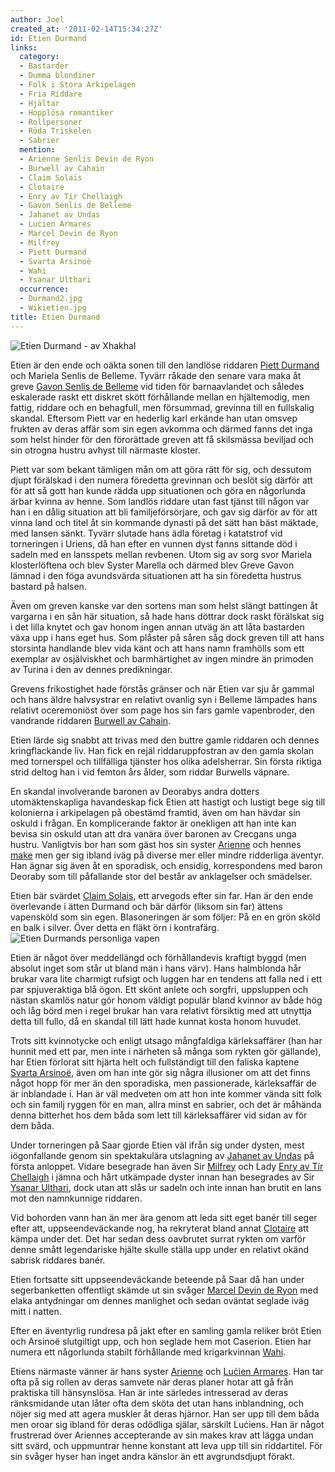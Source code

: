 ```yaml
---
author: Joel
created_at: '2011-02-14T15:34:27Z'
id: Etien Durmand
links:
  category:
  - Bastarder
  - Dumma blondiner
  - Folk i Stora Arkipelagen
  - Fria Riddare
  - Hjältar
  - Hopplösa romantiker
  - Rollpersoner
  - Röda Triskelen
  - Sabrier
  mention:
  - Arienne Senlis Devin de Ryon
  - Burwell av Cahain
  - Claim Solais
  - Clotaire
  - Enry av Tír Chellaigh
  - Gavon Senlis de Belleme
  - Jahanet av Undas
  - Luċien Armares
  - Marcel Devin de Ryon
  - Milfrey
  - Piett Durmand
  - Svarta Arsinoë
  - Wahi
  - Ysanar Ulthari
  occurrence:
  - Durmand2.jpg
  - Wikietien.jpg
title: Etien Durmand
---
```


![Etien Durmand - av Xhakhal] 

Etien är den ende och oäkta sonen till den landlöse riddaren [Piett Durmand] och Mariela Senlis de
Belleme. Tyvärr råkade den senare vara maka åt greve [Gavon Senlis de Belleme] vid tiden för
barnaavlandet och således eskalerade raskt ett diskret skött förhållande mellan en hjältemodig, men
fattig, riddare och en behagfull, men försummad, grevinna till en fullskalig skandal. Eftersom Piett
var en hederlig karl erkände han utan omsvep frukten av deras affär som sin egen avkomma och därmed
fanns det inga som helst hinder för den förorättade greven att få skilsmässa beviljad och sin
otrogna hustru avhyst till närmaste kloster.

Piett var som bekant tämligen mån om att göra rätt för sig, och dessutom djupt förälskad i den
numera föredetta grevinnan och beslöt sig därför att för att så gott han kunde rädda upp situationen
och göra en någorlunda ärbar kvinna av henne. Som landlös riddare utan fast tjänst till någon var
han i en dålig situation att bli familjeförsörjare, och gav sig därför av för att vinna land och
titel åt sin kommande dynasti på det sätt han bäst mäktade, med lansen sänkt. Tyvärr slutade hans
ädla företag i katatstrof vid torneringen i Uriens, då han efter en vunnen dyst fanns sittande död i
sadeln med en lansspets mellan revbenen. Utom sig av sorg svor Mariela klosterlöftena och blev
Syster Marella och därmed blev Greve Gavon lämnad i den föga avundsvärda situationen att ha sin
föredetta hustrus bastard på halsen.

Även om greven kanske var den sortens man som helst slängt battingen åt vargarna i en sån här
situation, så hade hans döttrar dock raskt förälskat sig i det lilla knytet och gav honom ingen
annan utväg än att låta bastarden växa upp i hans eget hus. Som plåster på såren såg dock greven
till att hans storsinta handlande blev vida känt och att hans namn framhölls som ett exemplar av
osjälviskhet och barmhärtighet av ingen mindre än primoden av Turina i den av dennes predikningar.

Grevens frikostighet hade förstås gränser och när Etien var sju år gammal och hans äldre halvsystrar
en relativt ovanlig syn i Belleme lämpades hans relativt oceremoniöst över som page hos sin fars
gamle vapenbroder, den vandrande riddaren [Burwell av Cahain].

Etien lärde sig snabbt att trivas med den buttre gamle riddaren och dennes kringflackande liv. Han
fick en rejäl riddaruppfostran av den gamla skolan med tornerspel och tillfälliga tjänster hos olika
adelsherrar. Sin första riktiga strid deltog han i vid femton års ålder, som riddar Burwells
väpnare.

En skandal involverande baronen av Deorabys andra dotters utomäktenskapliga havandeskap fick Etien
att hastigt och lustigt bege sig till kolonierna i arkipelagen på obestämd framtid, även om han
hävdar sin oskuld i frågan. En komplicerande faktor är onekligen att han inte kan bevisa sin oskuld
utan att dra vanära över baronen av Crecgans unga hustru. Vanligtvis bor han som gäst hos sin syster
[Arienne] och hennes [make] men ger sig ibland iväg på diverse mer eller mindre ridderliga äventyr.
Han ägnar sig även åt en sporadisk, och ensidig, korrespondens med baron Deoraby som till påfallande
stor del består av anklagelser och smädelser.

Etien bär svärdet [Claim Solais], ett arvegods efter sin far. Han är den ende överlevande i ätten
Durmand och bär därför (liksom sin far) ättens vapensköld som sin egen. Blasoneringen är som följer:
På en en grön sköld en balk i silver. Över detta en fläkt örn i kontrafärg. ![Etien Durmands
personliga vapen]

Etien är något över meddellängd och förhållandevis kraftigt byggd (men absolut inget som står ut
bland män i hans värv). Hans halmblonda hår brukar vara lite charmigt rufsigt och luggen har en
tendens att falla ned i ett par spjuveraktiga blå ögon. Ett skönt anlete och sorgfri, uppsluppen och
nästan skamlös natur gör honom väldigt populär bland kvinnor av både hög och låg börd men i regel
brukar han vara relativt försiktig med att utnyttja detta till fullo, då en skandal till lätt hade
kunnat kosta honom huvudet.

Trots sitt kvinnotycke och enligt utsago mångfaldiga kärleksaffärer (han har hunnit med ett par, men
inte i närheten så många som rykten gör gällande), har Etien förlorat sitt hjärta helt och
fullständigt till den faliska kaptene [Svarta Arsinoë], även om han inte gör sig några illusioner om
att det finns något hopp för mer än den sporadiska, men passionerade, kärleksaffär de är inblandade
i. Han är väl medveten om att hon inte kommer vända sitt folk och sin familj ryggen för en man,
allra minst en sabrier, och det är måhända denna bitterhet hos dem båda som lett till kärleksaffärer
vid sidan av för dem båda.

Under torneringen på Saar gjorde Etien väl ifrån sig under dysten, mest iögonfallande genom sin
spektakulära utslagning av [Jahanet av Undas] på första anloppet. Vidare besegrade han även Sir
[Milfrey] och Lady [Enry av Tír Chellaigh] i jämna och hårt utkämpade dyster innan han besegrades av
Sir [Ysanar Ulthari], dock utan att slås ur sadeln och inte innan han brutit en lans mot den
namnkunnige riddaren.

Vid bohorden vann han än mer ära genom att leda sitt eget banér till seger efter att,
uppseendeväckande nog, ha rekryterat bland annat [Clotaire] att kämpa under det. Det har sedan dess
oavbrutet surrat rykten om varför denne smått legendariske hjälte skulle ställa upp under en
relativt okänd sabrisk riddares banér.

Etien fortsatte sitt uppseendeväckande beteende på Saar då han under segerbanketten offentligt
skämde ut sin svåger [Marcel Devin de Ryon][make] med elaka antydningar om dennes manlighet och
sedan oväntat seglade iväg mitt i natten.

Efter en äventyrlig rundresa på jakt efter en samling gamla reliker bröt Etien och Arsinoë
slutgiltigt upp, och hon seglade hem mot Caserion. Etien har numera ett någorlunda stabilt
förhållande med krigarkvinnan [Wahi].

Etiens närmaste vänner är hans syster [Arienne] och [Luċien Armares]. Han tar ofta på sig rollen av
deras samvete när deras planer hotar att gå från praktiska till hänsynslösa. Han är inte särledes
intresserad av deras ränksmidande utan låter ofta dem sköta det utan hans inblandning, och nöjer sig
med att agera muskler åt deras hjärnor. Han ser upp till dem båda men oroar sig ibland för deras
odödliga själar, särskilt Luċiens. Han är något frustrerad över Ariennes accepterande av sin makes
krav att lägga undan sitt svärd, och uppmuntrar henne konstant att leva upp till sin riddartitel.
För sin svåger hyser han inget andra känslor än ett avgrundsdjupt förakt.

  [Etien Durmand - av Xhakhal]: Wikietien.jpg "Etien Durmand - av Xhakhal"
  [Piett Durmand]: Piett_Durmand
  [Gavon Senlis de Belleme]: Gavon_Senlis_de_Belleme
  [Burwell av Cahain]: Burwell_av_Cahain
  [Arienne]: Arienne_Senlis_Devin_de_Ryon
  [make]: Marcel_Devin_de_Ryon
  [Claim Solais]: Claim_Solais
  [Etien Durmands personliga vapen]: Durmand2.jpg "Etien Durmands personliga vapen"
  [Svarta Arsinoë]: Svarta_Arsinoë
  [Jahanet av Undas]: Jahanet_av_Undas
  [Milfrey]: Milfrey
  [Enry av Tír Chellaigh]: Enry_av_Tír_Chellaigh
  [Ysanar Ulthari]: Ysanar_Ulthari
  [Clotaire]: Clotaire
  [Wahi]: Wahi
  [Luċien Armares]: Luċien_Armares